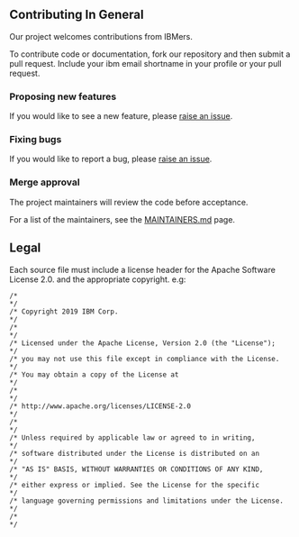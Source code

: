 ## Contributing In General
Our project welcomes contributions from IBMers. 

To contribute code or documentation, fork our repository and then submit a pull request. Include your ibm email shortname in your profile or your pull request.

### Proposing new features

If you would like to see a new feature, please [raise an issue](https://github.com/IBM/IBM-Z-zOS/issues).

### Fixing bugs

If you would like to report a bug, please [raise an issue](https://github.com/IBM/IBM-Z-zOS/issues).

### Merge approval

The project maintainers will review the code before acceptance. 

For a list of the maintainers, see the [MAINTAINERS.md](MAINTAINERS.md) page.

## Legal

Each source file must include a license header for the Apache
Software License 2.0. and the appropriate copyright. e.g:

```
/*                                                                   */
/* Copyright 2019 IBM Corp.                                          */
/*                                                                   */
/* Licensed under the Apache License, Version 2.0 (the "License");   */
/* you may not use this file except in compliance with the License.  */
/* You may obtain a copy of the License at                           */
/*                                                                   */
/* http://www.apache.org/licenses/LICENSE-2.0                        */
/*                                                                   */
/* Unless required by applicable law or agreed to in writing,        */
/* software distributed under the License is distributed on an       */
/* "AS IS" BASIS, WITHOUT WARRANTIES OR CONDITIONS OF ANY KIND,      */
/* either express or implied. See the License for the specific       */
/* language governing permissions and limitations under the License. */
/*                                                                   */
```
